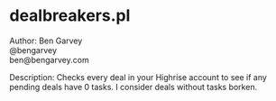 <h1>dealbreakers.pl</h1>
<p>Author: 	Ben Garvey<br>
		@bengarvey<br>
		ben@bengarvey.com<br>
</p>
<p>Description:  	Checks every deal in your Highrise account to see if any pending deals have 0 tasks. I consider deals without tasks borken.</p>
